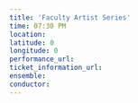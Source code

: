 ```yaml
---
title: 'Faculty Artist Series'
time: 07:30 PM
location: 
latitude: 0
longitude: 0
performance_url: 
ticket_information_url: 
ensemble: 
conductor: 
---
```

